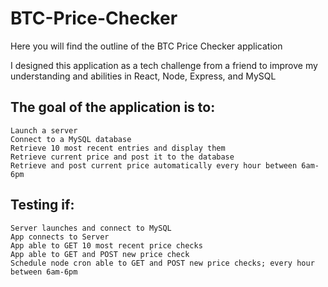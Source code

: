 # BTC-Price-Checker

Here you will find the outline of the BTC Price Checker application

I designed this application as a tech challenge from a friend to improve my understanding and abilities in React, Node, Express, and MySQL

## The goal of the application is to:
  
    Launch a server 
    Connect to a MySQL database
    Retrieve 10 most recent entries and display them
    Retrieve current price and post it to the database
    Retrieve and post current price automatically every hour between 6am-6pm
    
## Testing if:

    Server launches and connect to MySQL
    App connects to Server
    App able to GET 10 most recent price checks
    App able to GET and POST new price check
    Schedule node cron able to GET and POST new price checks; every hour between 6am-6pm
  

